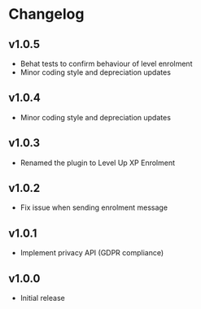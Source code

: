 Changelog
=========

v1.0.5
------

- Behat tests to confirm behaviour of level enrolment
- Minor coding style and depreciation updates

v1.0.4
------

- Minor coding style and depreciation updates

v1.0.3
------

- Renamed the plugin to Level Up XP Enrolment

v1.0.2
------

- Fix issue when sending enrolment message

v1.0.1
------

- Implement privacy API (GDPR compliance)

v1.0.0
------

- Initial release

